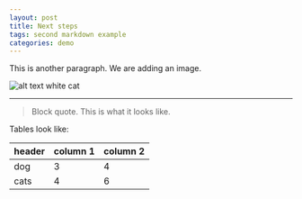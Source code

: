 ```yaml
---
layout: post
title: Next steps
tags: second markdown example
categories: demo
---
```


This is another paragraph. We are adding an image.

![alt text white cat](https://upload.wikimedia.org/wikipedia/commons/thumb/b/b1/VAN_CAT.png/480px-VAN_CAT.png)

------------------

> Block quote.
> This is what it looks like.

Tables look like:

| header | column 1 | column 2 |
| --- | --- | --- | 
| dog | 3 | 4 |
| cats | 4 | 6 | 

